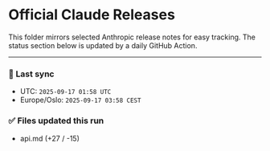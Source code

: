 # Official Claude Releases

This folder mirrors selected Anthropic release notes for easy tracking.
The status section below is updated by a daily GitHub Action.


---

<!-- sync-status:start -->

### 🔄 Last sync
- UTC: `2025-09-17 01:58 UTC`
- Europe/Oslo: `2025-09-17 03:58 CEST`

### ✅ Files updated this run

- api.md (+27 / -15)<!-- sync-status:end -->




























